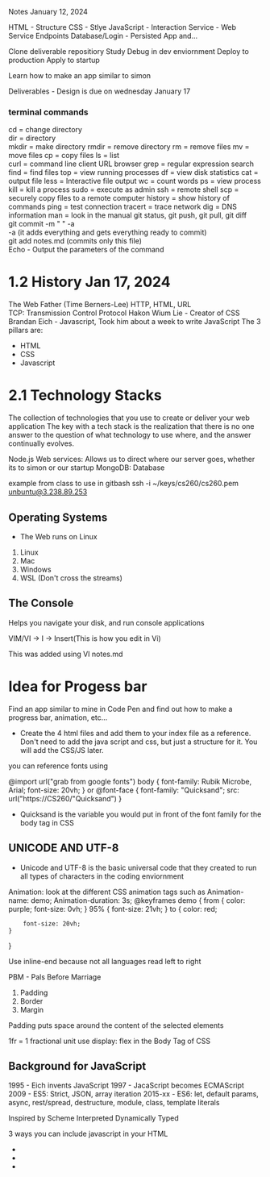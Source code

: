 Notes January 12, 2024

HTML - Structure
CSS - Stlye
JavaScript - Interaction
Service - Web Service Endpoints
Database/Login - Persisted App and...

Clone deliverable repositiory
Study
Debug in dev enviornment 
Deploy to production
Apply to startup 

Learn how to make an app similar to simon 

Deliverables - Design is due on wednesday January 17
### terminal commands
cd = change directory  
dir = directory  
mkdir = make directory
rmdir = remove directory
rm = remove files
mv = move files
cp = copy files
ls = list  
curl = command line client URL browser
grep = regular expression search
find = find files
top = view running processes
df = view disk statistics
cat = output file
less = Interactive file output
wc = count words
ps = view process
kill = kill a process
sudo = execute as admin
ssh = remote shell
scp = securely copy files to a remote computer 
history = show history of commands
ping = test connection
tracert = trace network
dig = DNS information
man = look in the manual
git status, git push, git pull, git diff   
git commit -m " " -a  
-a (it adds everything and gets everything ready to commit)  
git add notes.md (commits only this file)  
Echo - Output the parameters of the command 


# 1.2 History Jan 17, 2024
The Web Father (Time Berners-Lee) HTTP, HTML, URL  
TCP: Transmission Control Protocol
Hakon Wium Lie - Creator of CSS 
Brandan Eich - Javascript, Took him about a week to write JavaScript
The 3 pillars are:  
- HTML
- CSS
- Javascript

# 2.1 Technology Stacks 
The collection of technologies that you use to create or deliver your web application
The key with a tech stack is the realization that there is no one answer to the question of what technology to use where, and the answer continually evolves.

Node.js Web services: Allows us to direct where our server goes, whether its to simon or our startup 
MongoDB: Database

example from class to use in gitbash
ssh -i ~/keys/cs260/cs260.pem unbuntu@3.238.89.253

## Operating Systems 

- The Web runs on Linux 
1. Linux
2. Mac
3. Windows
4. WSL (Don't cross the streams)

## The Console 
Helps you navigate your disk, and run console applications 

VIM/VI -> I -> Insert(This is how you edit in Vi)

This was added using VI notes.md

# Idea for Progess bar
Find an app similar to mine in Code Pen and find out how to make a progress bar, animation, etc... 

- Create the 4 html files and add them to your index file as a reference. Don't need to add the java script and css, but just a structure for it. You will add the CSS/JS later. 

you can reference fonts using 

@import url("grab from google fonts")
body {
    font-family: Rubik Microbe, Arial;
    font-size: 20vh;
}
or
@font-face {
    font-family: "Quicksand";
    src: url("https://CS260/"Quicksand")
}
- Quicksand is the variable you would put in front of the font family for the body tag in CSS

## UNICODE AND UTF-8
- Unicode and UTF-8 is the basic universal code that they created to run all types of characters in the coding enviornment 

Animation: look at the different CSS animation tags such as 
    Animation-name: demo;
    Animation-duration: 3s;
@keyframes demo {
    from {
        color: purple;
        font-size: 0vh;
    }
    95% {
        font-size: 21vh;
    }
    to {
        color: red;
        
        font-size: 20vh;
    }
}

Use inline-end because not all languages read left to right

PBM - Pals Before Marriage
1. Padding
2. Border
3. Margin

Padding puts space around the content of the selected elements

1fr = 1 fractional unit 
use display: flex in the Body Tag of CSS

## Background for JavaScript
1995 - Eich invents JavaScript
1997 - JacaScript becomes ECMAScript
2009 - ES5: Strict, JSON, array iteration
2015-xx - ES6: let, default params, async, rest/spread, destructure, module, class, template literals 

Inspired by Scheme
Interpreted 
Dynamically Typed 

3 ways you can include javascript in your HTML
- <script>1+1</script>
- <div onclick='1+1'/>
- <script src='main.js'/>  

" = " is not proper notation for declaring an object, you need to use a " : " i.e (n:1) instead of (n=1)

# Playgrounds 
- Browser debugging console
- CodePen
- VSCode (Live Server)
- Node.js

Use let instead of var when assigning a variable 
for example : "let y = 1;" instead of "var y = 1;"


# Midterm review 
'chmod +x deploy.sh' is how you make a script exectuable in the console command line
- Look at instruction page on command page
-  <div> = division

When pointing to another DNS Record you should use "CNAME"
CNAME = Alias, you have this hostname, and want to alias to this other hostname
A = a hostname, and you are mapping into an IP Address
TXT = storing text so someone could reference text 
SOA = Start of Authority is telling you link up your DNS records with someone elses
- CNAME's are not redirects


# JAVA SCRIPT PRACTICE

### Log
The basic usage of the console object is to output a log message.
console.log('hello');

### Timers
If you are trying to see how long a piece of code is running you can wrap it with time and timeEnd calls and it will output the duration between the time and timeEnd calls.
    console.time('demo time');
    // ... some code that takes a long time.
    console.timeEnd('demo time');
    // OUTPUT: demo time: 9762.74 ms

### Count
To see how many times a block of code is called you can use the count function.
    console.count('a');
    // OUTPUT: a: 1
    console.count('a');
    // OUTPUT: a: 2
    console.count('b');
    // OUTPUT: b: 1

###  Declaring variables
Variables are declared using either the let or const keyword. let allows you to change the value of the variable while const will cause an error if you attempt to change it.

let x = 1;
const y = 2;

JavaScript defines several primitive types.
Type | Meaning
Null - The type of a variable that has not been assigned a value.
Undefined - The type of a variable that has not been defined.
Boolean - true or false.
Number - A 64-bit signed number.
BigInt - A number of arbitrary magnitude.
String - A textual sequence of characters.
Symbol - A unique value.

In addition to the above primitives, JavaScript defines several object types. Some of the more commonly used objects include the following:

Type - Use                                                    
Example: 
Object - A collection of properties represented by name-value pairs. Values can be of any type.	
- {a:3, b:'fish'}
Function - An object that has the ability to be called. 
- function a() {}
Date - Calendar dates and times.
- new Date('1995-12-17')
Array - An ordered sequence of any type.	
- [3, 'fish']
Map	- A collection of key-value pairs that support efficient lookups. 
- new Map()
JSON - A lightweight data-interchange format used to share information across programs.	
- {"a":3, "b":"fish"}


Because strict equality is considered more intuitive, it is almost always preferred and should be used in your code.

The syntax of the ternary operator is(code provided below): 
# condition ? expression_if_true : expression_if_false;
    condition: This is the condition that is evaluated. If it is true, the expression after ? is executed; otherwise, the expression after : is executed.
    expression_if_true: The expression to be evaluated if the condition is true.
    expression_if_false: The expression to be evaluated if the condition is false.
In your specific code:
# a === 1 ? console.log(1) : console.log('not 1');
    a === 1 is the condition.
    console.log(1) is the expression to be executed if the condition is true.
    console.log('not 1') is the expression to be executed if the condition is false.

Other boolean operators
- && = and
- || = or
- ! = not

# Common Javascript loops
do while
    let i = 0;
    do {
        console.log(i);
        i++;
        } while (i < 2);
    // OUTPUT: 0 1

for in 
The for in statement iterates over an object's property names.
    const obj = { a: 1, b: 'fish' };
    for (const name in obj) {
        console.log(name);
        }
    // OUTPUT: a
    // OUTPUT: b

For arrays the object's name is the array index.
    const arr = ['a', 'b'];
    for (const name in arr) {
        console.log(name);
        }
    // OUTPUT: 0
    // OUTPUT: 1

for of
The for of statement iterates over an iterable's (Array, Map, Set, ...) property values.
    const arr = ['a', 'b'];
    for (const val of arr) {
        console.log(val);
        }
    // OUTPUT: 'a'
    // OUTPUT: 'b'

Break and continue
All of the looping constructs demonstrated above allow for either a break or continue statement to abort or advance the loop.
    let i = 0;
    while (true) {
        console.log(i);
        if (i === 0) {
            i++;
            continue;
        } else {
            break;
        }
    }
    // OUTPUT: 0 1    

# JavaScript String

A string literal replacement specifier is declared with a dollar sign followed by a curly brace pair. Anything inside the curly braces is evaluated as JavaScript. You can also use backticks to create multiline strings without having to explicitly escape the newline characters using \n.

'quoted text'; // " also works

const l = 'literal';
console.log(`string ${l + (1 + 1)} text`);
// OUTPUT: string literal2 text

### Functions
String Functions
    const s = 'Example:조선글';

    console.log(s.length);
    // OUTPUT: 11
    console.log(s.indexOf('조선글'));
    // OUTPUT: 8
    console.log(s.split(':'));
    // OUTPUT: ['Example', '조선글']
    console.log(s.startsWith('Ex'));
    // OUTPUT: true
    console.log(s.endsWith('조선글'));
    // OUTPUT: true
    console.log(s.toLowerCase());
    // OUTPUT: example:조선글


Example:     
    function hello(who) {
        return 'hello ' + who;
    }

    console.log(hello('world'));
    // OUTPUT: hello world

A function without a return value usually exists to produce some side effect like modifying a parameter or interacting with an 
external program. In the following example the side effect of the function is to output text to the debugger console.
    function hello(who) {
        who.count++;
        console.log('hello ' + who.name);
    }

    hello({ name: 'world', count: 0 });
    // OUTPUT: hello world


### Function parameters
When a function is called, the caller may choose what parameters to provide. If a parameter is not provided then the value of the parameter is undefined when the function executes.
In addition to explicitly passing the value of a parameter to a function, the function can define a default value. This is done by assigning a value to the parameter in the function declaration.
    function labeler(value, title = 'title') {
        console.log(`${title}=${value}`);
    }
    labeler();
    // OUTPUT: title=undefined
    labeler('fish');
    // OUTPUT: title=fish
    labeler('fish', 'animal');
    // OUTPUT: animal=fish

    
Anonymous Functions
    // Function that takes a function as a parameter
    function doMath(operation, a, b) {
        return operation(a, b);
    }

    // Anonymous function assigned to a variable
    const add = function (a, b) {
        return a + b;
    };

    console.log(doMath(add, 5, 3));
    // OUTPUT: 8

    // Anonymous function assigned to a parameter
    console.log(
    doMath(
        function (a, b) {
            return a - b;
        },
        5,
        3
    )
    );
    // OUTPUT: 2

### Inner functions
Functions can also be declared inside other functions. This allows you to modularize your code without always exposing private details.
    function labeler(value) {
    function stringLabeler(value) {
        console.log('string=' + value);
    }
    function numberLabeler(value) {
        console.log('number=' + value);
    }

    if (typeof value == 'string') {
        stringLabeler(value);
    } else if (typeof value == 'number') {
        numberLabeler(value);
    }
    }
    labeler(5);
    // OUTPUT: number=5
    labeler('fish');
    // OUTPUT: string=fish


# JavaScript arrow function
To make the code more compact the arrow syntax was created. This syntax replaces the need for the function keyword with the symbols => placed after the parameter declaration. The enclosing curly braces are also optional.
    const a = [1, 2, 3, 4];
    // standard function syntax
    a.sort(function (v1, v2) {
    return v1 - v2;
    });
    // arrow function syntax
    a.sort((v1, v2) => v1 - v2);

### Return values
Arrow functions also have special rules for the return keyword. The return keyword is optional if no curly braces are provided for the function and it contains a single expression. In that case the result of the expression is automatically returned. If curly braces are provided then the arrow function behaves just like a standard function.
    () => 3;
    // RETURNS: 3

### This pointer
Next, arrow functions inherit the this pointer from the scope of where it is created. This makes what is known as a closure. 
- A closure allows a function to continue referencing its creation scope, even after it has passed out of that scope. This can be tricky to wrap your head around, and we discuss it in detail when we later talk about JavaScript scope. For now consider the following example.
The function makeClosure returns an anonymous function using the arrow syntax. Notice that the a parameter is overridden, a new b variable is created, and both a and b are referenced in the arrow function. Because of that reference, they are both part of the closure for the returned function.



# OWASP
1. Broken Access Control
- Least Privilege access violation 

2. Cryptographic Failure
- Transmitting data as clear text
- Not encrypting at rest or transit
- Weak cryptography
- Misused cryptography

3. Injection
- User supplied data is not sanitized
- User supplied data programmatically executed

4. Insecure Design
- Not aware of best practices
- Unlimited trial accounts
- Customer data not segmented
- Single layer defense

5. Security Misconfiguration
- Development info exposed
- Using default configurations
- Unneccessary features installed
- System not hardened 

6. Vulnerable Components
- Unnecessary/unused packages imported
- Untrusted/verified sources
- Out of date software
- Not tracking vulnerability bulletins
- Package versions not locked

7. ID and Auth Failures
- Credential stuffing
- Brute force attacks
- Permitting weak passwords
- Weak credential recovery
- Credentials in URL
- Not expiring auth tokens

8. Software Integrity Failures
- Unverified CDN usage
- Unverified packages
- Unverified updates
- Insecure CD/CI platforms

9. Logging Failure
- Not logging critical requests
- Not monitoring system performances
- Logs not audited, automatic or manual
- Logs not stored centrally

10. Server Side Request Forgery 

# The Line of Death

